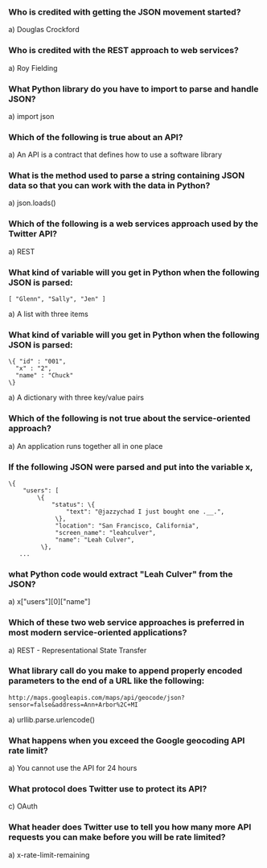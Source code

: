 ### Who is credited with getting the JSON movement started?
a) Douglas Crockford

### Who is credited with the REST approach to web services?
a) Roy Fielding

### What Python library do you have to import to parse and handle JSON?
a) import json

### Which of the following is true about an API?
a) An API is a contract that defines how to use a software library

### What is the method used to parse a string containing JSON data so that you can work with the data in Python?
a) json.loads()

### Which of the following is a web services approach used by the Twitter API?
a) REST

### What kind of variable will you get in Python when the following JSON is parsed:
```
[ "Glenn", "Sally", "Jen" ]
```
a) A list with three items

### What kind of variable will you get in Python when the following JSON is parsed:
```
\{ "id" : "001",
  "x" : "2",
  "name" : "Chuck"
\}
```
a) A dictionary with three key/value pairs

### Which of the following is not true about the service-oriented approach?
a) An application runs together all in one place

### If the following JSON were parsed and put into the variable x,
```
\{
    "users": [
        \{
            "status": \{
                "text": "@jazzychad I just bought one .__.",
             \},
             "location": "San Francisco, California",
             "screen_name": "leahculver",
             "name": "Leah Culver",
         \},
   ...
```
### what Python code would extract "Leah Culver" from the JSON?
a) x["users"][0]["name"]

### Which of these two web service approaches is preferred in most modern service-oriented applications?
a) REST - Representational State Transfer

### What library call do you make to append properly encoded parameters to the end of a URL like the following: 
```
http://maps.googleapis.com/maps/api/geocode/json?sensor=false&address=Ann+Arbor%2C+MI
```
a) urllib.parse.urlencode()

### What happens when you exceed the Google geocoding API rate limit?
a) You cannot use the API for 24 hours

### What protocol does Twitter use to protect its API?
c) OAuth

### What header does Twitter use to tell you how many more API requests you can make before you will be rate limited?
a) x-rate-limit-remaining